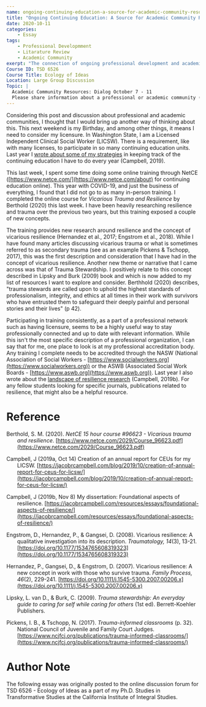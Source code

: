 ```yaml
---
name: ongoing-continuing-education-a-source-for-academic-community-resources.md
title: "Ongoing Continuing Education: A Source for Academic Community Resources"
date: 2020-10-11
categories:
    - Essay
tags:
    - Professional Developmment
    - Litarature Review
    - Academic Community
exerpt: "The connection of ongoing professional development and academic community resources"
Course ID: TSD 6526  
Course Title: Ecology of Ideas    
Location: Large Group Discussion  
Topic: | 
  Academic Community Resources: Dialog October 7 - 11  
  Please share information about a professional or academic community (an association or nonprofit) that you have accessed for information on your inquiry topic.  Are there listservs or conferences that might provide opportunities for networking? Recently successful students have found these connections to be particularly helpful in finding cutting edge scholarship
---
```


Considering this post and discussion about professional and academic communities, I thought that I would bring up another way of thinking about this. This next weekend is my Birthday, and among other things, it means I need to consider my licensure. In Washington State, I am a Licensed Independent Clinical Social Worker (LICSW). There is a requirement, like with many licenses, to participate in so many continuing education units. Last year I [wrote about some of my strategies](https://jacobrcampbell.com/blog/2019/10/creation-of-annual-report-for-ceus-for-licsw/) in keeping track of the continuing education I have to do every year (Campbell, 2019).

This last week, I spent some time doing some online training through NetCE ([https://www.netce.com/](https://www.netce.com/about) for continuing education online). This year with COVID-19, and just the business of everything, I found that I did not go to as many in-person training. I completed the online course for _Vicarious Trauma and Resilience_ by Berthold (2020) this last week.  I have been heavily researching resilience and trauma over the previous two years, but this training exposed a couple of new concepts.

The training provides new research around resilience and the concept of vicarious resilience (Hernandez et al., 2017; Engstrom et al., 2018). While I have found many articles discussing vicarious trauma or what is sometimes referred to as secondary trauma (see as an example Pickens & Tschopp, 2017), this was the first description and consideration that I have had in the concept of vicarious resilience. Another new theme or narrative that I came across was that of Trauma Stewardship. I positively relate to this concept described in Lipsky and  Burk (2009) book and which is now added to my list of resources I want to explore and consider. Berthhold (2020) describes, "trauma stewards are called upon to uphold the highest standards of professionalism, integrity, and ethics at all times in their work with survivors who have entrusted them to safeguard their deeply painful and personal stories and their lives" (p 42).

Participating in training consistently, as a part of a professional network such as having licensure, seems to be a highly useful way to stay professionally connected and up to date with relevant information. While this isn't the most specific description of a professional organization, I can say that for me, one place to look is at my professional accreditation body. Any training I complete needs to be accredited through the NASW (National Association of Social Workers - [https://www.socialworkers.org](https://www.socialworkers.org)) or the ASWB (Associated Social Work Boards - [https://www.aswb.org](https://www.aswb.org)).  Last year I also wrote about the [landscape of resilience research](https://jacobrcampbell.com/resources/essays/foundational-aspects-of-resilience/) (Campbell, 2019b). For any fellow students looking for specific journals, publications related to resilience, that might also be a helpful resource. 

# Reference

<div style="margin: 0 0 0 2em; text-indent: -2em;" markdown="1">

Berthold, S. M. (2020). _NetCE 15 hour course #96623 - Vicarious trauma and resilience_. [https://www.netce.com/2029/Course_96623.pdf](https://www.netce.com/2029/Course_96623.pdf)

Campbell, J (2019a, Oct 14) Creation of an annual report for CEUs for my LICSW. [https://jacobrcampbell.com/blog/2019/10/creation-of-annual-report-for-ceus-for-licsw/](https://jacobrcampbell.com/blog/2019/10/creation-of-annual-report-for-ceus-for-licsw/)

Campbell, J (2019b, Nov 8) My dissertation: Foundational aspects of resilience. [https://jacobrcampbell.com/resources/essays/foundational-aspects-of-resilience/](https://jacobrcampbell.com/resources/essays/foundational-aspects-of-resilience/)

Engstrom, D., Hernandez, P., & Gangsei, D. (2008). Vicarious resilience: A qualitative investigation into its description. _Traumatology, 14_(3), 13-21. [https://doi.org/10.1177/1534765608319323](https://doi.org/10.1177/1534765608319323)

Hernandez, P., Gangsei, D., & Engstrom, D. (2007). Vicarious resilience: A new concept in work with those who survive trauma. _Family Process, 46_(2), 229-241. [https://doi.org/10.1111/j.1545-5300.2007.00206.x](https://doi.org/10.1111/j.1545-5300.2007.00206.x)

Lipsky, L. van D., & Burk, C. (2009). _Trauma stewardship: An everyday guide to caring for self while caring for others_ (1st ed). Berrett-Koehler Publishers.

Pickens, I. B., & Tschopp, N. (2017). _Trauma-informed classrooms_ (p. 32). National Council of Juvenile and Family Court Judges. [https://www.ncjfcj.org/publications/trauma-informed-classrooms/](https://www.ncjfcj.org/publications/trauma-informed-classrooms/)

</div>

# Author Note

The following essay was originally posted to the online discussion forum for TSD 6526 - Ecology of Ideas as a part of my Ph.D. Studies in Transformative Studies at the California Institute of Integral Studies.